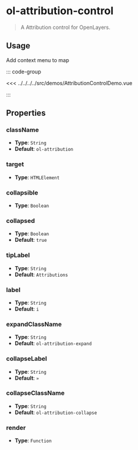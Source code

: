 # ol-attribution-control

> A Attribution control for OpenLayers.

<script setup>
import AttributionControlDemo from "@demos/AttributionControlDemo.vue"
</script>
<ClientOnly>
<AttributionControlDemo />
</ClientOnly>

## Usage

Add context menu to map

::: code-group

<<< ../../../../src/demos/AttributionControlDemo.vue

:::

## Properties

### className

- **Type**: `String`
- **Default**: `ol-attribution`

### target

- **Type**: `HTMLElement`

### collapsible

- **Type**: `Boolean`

### collapsed

- **Type**: `Boolean`
- **Default**: `true`

### tipLabel

- **Type**: `String`
- **Default**: `Attributions`

### label

- **Type**: `String`
- **Default**: `i`

### expandClassName

- **Type**: `String`
- **Default**: `ol-attribution-expand`

### collapseLabel

- **Type**: `String`
- **Default**: `»`

### collapseClassName

- **Type**: `String`
- **Default**: `ol-attribution-collapse`

### render

- **Type**: `Function`
